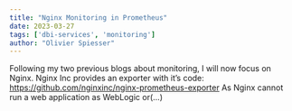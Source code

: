 ```yaml
---
title: "Nginx Monitoring in Prometheus"
date: 2023-03-27
tags: ['dbi-services', 'monitoring']
author: "Olivier Spiesser"
---
```

Following my two previous blogs about monitoring, I will now focus on Nginx. Nginx Inc provides an exporter with it’s code: https://github.com/nginxinc/nginx-prometheus-exporter As Nginx cannot run a web application as WebLogic or(…)